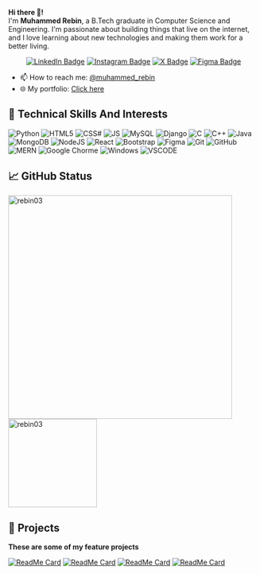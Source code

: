 
**Hi there 👋!** \
I'm **Muhammed Rebin**, a B.Tech graduate in Computer Science and Engineering. I'm passionate about building things that live on the internet, and I love learning about new technologies and making them work for a better living.

<div align="center">
<!-- 
![](https://github.com/rebin03/rebin03/blob/main/assets/intro.gif)
-->

[![LinkedIn Badge](https://img.shields.io/badge/LinkedIn-0077B5?style=for-the-badge&logo=linkedin&logoColor=white)](https://www.linkedin.com/in/muhammedrebin/)
[![Instagram Badge](https://img.shields.io/badge/Instagram-E4405F?style=for-the-badge&logo=instagram&logoColor=white)](https://www.instagram.com/iam.rebiin/)
[![X Badge](https://img.shields.io/badge/Twitter-1DA1F2?style=for-the-badge&logo=twitter&logoColor=white)](https://x.com/iam_rbn)
[![Figma Badge](https://img.shields.io/badge/Figma-F24E1E?style=for-the-badge&logo=figma&logoColor=white)](https://www.figma.com/@muhammedrebin)

</div>

- 📫 How to reach me: <a href='https://www.linkedin.com/in/muhammedrebin/' target="_blank">@muhammed_rebin</a>
- 🌐 My portfolio: <a href='https://muhammedrebin.vercel.app/' target="_blank">Click here</a>

## 🧠 Technical Skills And Interests
![Python](https://img.shields.io/badge/Python-FFD43B?style=for-the-badge&logo=python&logoColor=darkgreen)
![HTML5](https://img.shields.io/badge/HTML5-E34F26?style=for-the-badge&logo=html5&logoColor=white)
![CSS#](https://img.shields.io/badge/CSS3-1572B6?style=for-the-badge&logo=css3&logoColor=white)
![JS](https://img.shields.io/badge/JavaScript-323330?style=for-the-badge&logo=javascript&logoColor=F7DF1E)
![MySQL](https://img.shields.io/badge/MySQL-00000F?style=for-the-badge&logo=mysql&logoColor=white)
![Django](https://img.shields.io/badge/Django-092E20?style=for-the-badge&logo=django&logoColor=green)
![C](https://img.shields.io/badge/C-00599C?style=for-the-badge&logo=c&logoColor=white)
![C++](https://img.shields.io/badge/C%2B%2B-00599C?style=for-the-badge&logo=c%2B%2B&logoColor=white)
![Java](https://img.shields.io/badge/Java-ED8B00?style=for-the-badge&logo=java&logoColor=white)
![MongoDB](https://img.shields.io/badge/MongoDB-4EA94B?style=for-the-badge&logo=mongodb&logoColor=white)
![NodeJS](https://img.shields.io/badge/Node.js-339933?style=for-the-badge&logo=nodedotjs&logoColor=white)
![React](https://img.shields.io/badge/React-20232A?style=for-the-badge&logo=react&logoColor=61DAFBn)
![Bootstrap](https://img.shields.io/badge/Bootstrap-563D7C?style=for-the-badge&logo=bootstrap&logoColor=white)
![Figma](https://img.shields.io/badge/Figma-F24E1E?style=for-the-badge&logo=figma&logoColor=white)
![Git](https://img.shields.io/badge/Git-F05032?style=for-the-badge&logo=git&logoColor=white)
![GitHub](https://img.shields.io/badge/GitHub-181717?style=for-the-badge&logo=github&logoColor=white)
![MERN](https://img.shields.io/badge/MERN-61DAFB?style=for-the-badge&logo=mongodb&logoColor=white&labelColor=20232A)
![Google Chorme](https://img.shields.io/badge/Google_Chrome-F27E1E?style=for-the-badge&logo=google-chrome&logoColor=white)
![Windows](https://img.shields.io/badge/Windows-0058D6?style=for-the-badge&logo=windows&logoColor=white)
![VSCODE](https://img.shields.io/badge/Visual_Studio_Code-0078D4?style=for-the-badge&logo=visual%20studio%20code&logoColor=white)
<!-- ![Web3](https://img.shields.io/badge/Web3-F16722?style=for-the-badge&logo=web3.js&logoColor=white)
![Blockchain](https://img.shields.io/badge/Blockchain-121D33?style=for-the-badge&logo=blockchain.com&logoColor=white) -->

## 📈 GitHub Status

<div align="left">

<!-- [![Top Langs](https://github-readme-stats.vercel.app/api/top-langs/?username=rebin03&layout=compact&theme=tokyonight)](https://github.com/rebin03) -->
<!-- ![Rebin's GitHub stats](https://github-readme-stats.vercel.app/api?username=rebin03&show_icons=true&theme=default) -->
<img align="center" width=450 src="https://github-readme-streak-stats.herokuapp.com/?user=rebin03&theme=react&hide_border=true&bg_color=0D1117" alt="rebin03" />
<img align="center" height=178 src="https://github-readme-stats.vercel.app/api/top-langs?username=rebin03&layout=compact&hide_border=true&theme=react" alt="rebin03" />
<!--[![Rebin's wakatime stats](https://github-readme-streak-stats.herokuapp.com/?user=rebin03&theme=react&hide_border=true&bg_color=0D1117)](https://wakatime.com/@rebin03) -->

<!-- ![contribution graph](https://github-readme-activity-graph.vercel.app/graph?username=rebin03&theme=xcode) -->

</div>

## 💼 Projects
**These are some of my feature projects**

[![ReadMe Card](https://github-readme-stats.vercel.app/api/pin/?username=rebin03&repo=Text2Visual&show_owner=true&theme=react&hide_border=true)](https://github.com/rebin03/Text2Visual)
[![ReadMe Card](https://github-readme-stats.vercel.app/api/pin/?username=rebin03&repo=TerraBloc&show_owner=true&theme=react&hide_border=true)](https://github.com/rebin03/TerraBloc)
[![ReadMe Card](https://github-readme-stats.vercel.app/api/pin/?username=rebin03&repo=CodeCasa&show_owner=true&theme=react&hide_border=true)](https://github.com/rebin03/CodeCasa)
[![ReadMe Card](https://github-readme-stats.vercel.app/api/pin/?username=rebin03&repo=Netflix-UI-clone&show_owner=true&theme=react&hide_border=true)](https://github.com/rebin03/Netflix-UI-clone)

<!--
## 🏆 GitHub Trophies
<div align="center">
  
![GitHub Trophies](https://github-profile-trophy.vercel.app/?username=rebin03&theme=onedark)

</div>
-->

<!-- ## 💻 Coding Time
[![Rebin's wakatime stats](https://github-readme-stats.vercel.app/api/wakatime?username=rebin03)](https://wakatime.com/@rebin03) -->
